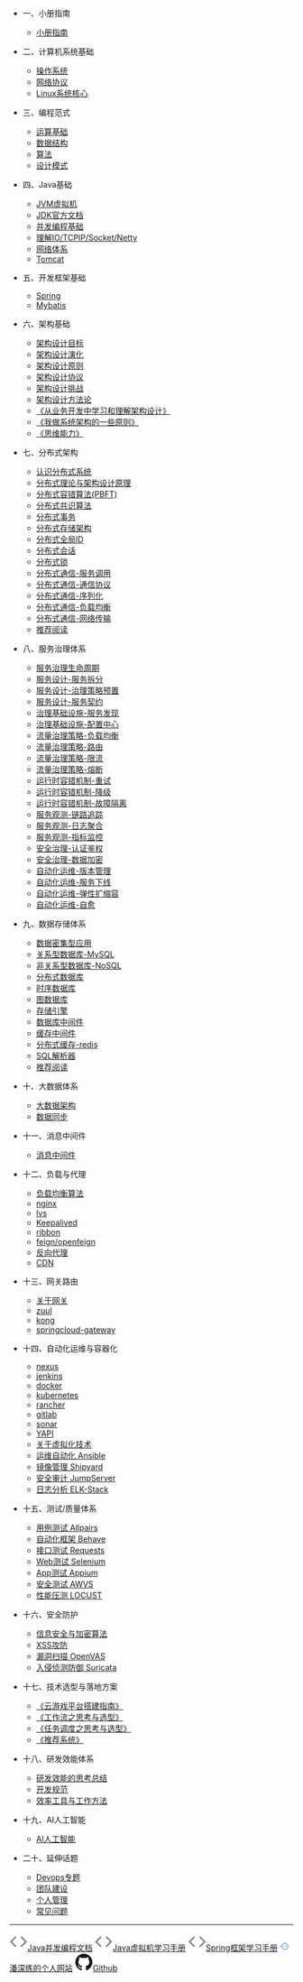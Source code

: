<!-- zh-cn/_sidebar.md -->

* 一、小册指南

  * [小册指南](/zh-cn/README.md)

* 二、计算机系统基础

  * [操作系统](/zh-cn/02-computer.md)
  * [网络协议](/zh-cn/02-tcp-ip-socket.md)
  * [Linux系统核心](/zh-cn/02-qa-linux.md) 

* 三、编程范式

  * [运算基础](/zh-cn/03-operation-base.md)
  * [数据结构](/zh-cn/03-data-structure.md)
  * [算法](/zh-cn/03-algorithms.md)
  * [设计模式](/zh-cn/03-design-patterns.md)

* 四、Java基础

  * [JVM虚拟机](/zh-cn/04-jvm.md)
  * [JDK官方文档](/zh-cn/04-jdk-docs.md)
  * [并发编程基础](/zh-cn/04-concurrent-programming.md)
  * [理解IO/TCPIP/Socket/Netty](/zh-cn/04-io-to-netty.md)
  * [网络体系](/zh-cn/04-network-architecture.md)
  * [Tomcat](/zh-cn/00-404.md)

* 五、开发框架基础
 
  * [Spring](/zh-cn/05-spring.md)
  * [Mybatis](/zh-cn/05-mybatis.md)

* 六、架构基础

  * [架构设计目标](/zh-cn/06-architecture-target.md)
  * [架构设计演化](/zh-cn/06-architecture-evolution.md)
  * [架构设计原则](/zh-cn/00-404.md)
  * [架构设计协议](/zh-cn/00-404.md)
  * [架构设计挑战](/zh-cn/00-404.md)
  * [架构设计方法论](/zh-cn/06-architecture-methodology.md)
  * [《从业务开发中学习和理解架构设计》](/zh-cn/06-learn-and-understand-architecture-design-from-business-development.md)
  * [《我做系统架构的一些原则》](/zh-cn/06-some-principles-for-design-system-architecture.md)
  * [《思维能力》](/zh-cn/21-thinking.md)

* 七、分布式架构

  * [认识分布式系统](/zh-cn/07-distributed-system-about.md)
  * [分布式理论与架构设计原理](/zh-cn/07-distributed-theory-and-architecture-design-principle.md)
  * [分布式容错算法(PBFT)](/zh-cn/07-papper-of-practical-byzantine-fault-tolerance.md)
  * [分布式共识算法](/zh-cn/07-consensus-algorithm.md)
  * [分布式事务](/zh-cn/07-distributed-transaction.md)
  * [分布式存储架构](/zh-cn/07-distributed-storage-architecture.md)
  * [分布式全局ID](/zh-cn/00-404.md)
  * [分布式会话](/zh-cn/00-404.md)
  * [分布式锁](/zh-cn/07-distributed-locking.md) 
  * [分布式通信​-服务调用](/zh-cn/07-service-call-evolution.md)
  * [分布式通信​-通信协议​](/zh-cn/00-404.md)
  * [分布式通信​-序列化](/zh-cn/00-404.md)
  * [分布式通信​-负载均衡](/zh-cn/00-404.md)
  * [分布式通信​-网络传输](/zh-cn/00-404.md)
  * [推荐阅读](/zh-cn/07-book-list.md)

* 八、服务治理体系

  * [服务治理生命周期](/zh-cn/08-service-governance.md)
  * [服务设计-服务拆分​​](/zh-cn/00-404.md)
  * [服务设计-治理策略预置​​](/zh-cn/00-404.md)
  * [服务设计-服务契约​​](/zh-cn/00-404.md)
  * [治理基础设施-服务发现](/zh-cn/08-service-discovery​.md)
  * [治理基础设施-配置中心](/zh-cn/00-404.md) 
  * [流量治理策略​-负载均衡](/zh-cn/00-404.md)
  * [流量治理策略​-路由](/zh-cn/00-404.md)
  * [流量治理策略​-限流](/zh-cn/08-service-rate-limit.md)
  * [流量治理策略​-熔断](/zh-cn/00-404.md) 
  * [​​运行时容错机制​-重试](/zh-cn/00-404.md)
  * [​​运行时容错机制​-降级](/zh-cn/00-404.md)
  * [​​运行时容错机制​-故障隔离](/zh-cn/00-404.md)  
  * [服务观测-链路追踪](/zh-cn/08-distributed-tracing.md)
  * [服务观测-日志聚合](/zh-cn/08-log-management.md)
  * [服务观测-指标监控](/zh-cn/08-distributed-monitoring.md) 
  * [​​安全治理​-认证鉴权](/zh-cn/00-404.md)
  * [​​安全治理​-数据加密](/zh-cn/00-404.md) 
  * [​​自动化运维​-版本管理](/zh-cn/00-404.md)
  * [​​自动化运维​-服务下线​​](/zh-cn/00-404.md)
  * [​​自动化运维​-弹性扩缩容](/zh-cn/00-404.md)
  * [​​自动化运维​-自愈](/zh-cn/00-404.md)  
 
* 九、数据存储体系

  * [数据密集型应用](/zh-cn/09-data-intensive-application.md)
  * [关系型数据库-MySQL](/zh-cn/09-qa-mysql.md)
  * [非关系型数据库-NoSQL](/zh-cn/08-nosql.md)
  * [分布式数据库](/zh-cn/00-404.md)
  * [时序数据库](/zh-cn/00-404.md)
  * [图数据库](/zh-cn/00-404.md)
  * [存储引擎](/zh-cn/00-404.md)
  * [数据库中间件](/zh-cn/00-404.md)
  * [缓存中间件](/zh-cn/09-cache-all.md)
  * [分布式缓存-redis](/zh-cn/09-redis.md)
  * [SQL解析器](/zh-cn/09-sql-parser.md)
  * [推荐阅读](/zh-cn/09-database-about.md)
 
* 十、大数据体系

  * [大数据架构](/zh-cn/10-big-data-arch.md)
  * [数据同步](/zh-cn/00-404.md)

* 十一、消息中间件

  * [消息中间件](/zh-cn/11-mq.md)

* 十二、负载与代理

  * [负载均衡算法](/zh-cn/00-404.md)
  * [nginx](/zh-cn/00-404.md)
  * [lvs](/zh-cn/00-404.md)
  * [Keepalived](/zh-cn/00-404.md)
  * [ribbon](/zh-cn/00-404.md)
  * [feign/openfeign](/zh-cn/00-404.md)
  * [反向代理](/zh-cn/00-404.md)
  * [CDN](/zh-cn/00-404.md) 

* 十三、网关路由

  * [关于网关](/zh-cn/13-gateway-about.md)
  * [zuul](/zh-cn/00-404.md)
  * [kong](/zh-cn/00-404.md)
  * [springcloud-gateway](/zh-cn/00-404.md)

* 十四、自动化运维与容器化

  * [nexus](/zh-cn/00-404.md)
  * [jenkins](/zh-cn/00-404.md)
  * [docker](/zh-cn/00-404.md)
  * [kubernetes](/zh-cn/14-kubernetes-about.md)
  * [rancher](/zh-cn/00-404.md)
  * [gitlab](/zh-cn/00-404.md)
  * [sonar](/zh-cn/00-404.md)
  * [YAPI](/zh-cn/00-404.md)
  * [关于虚拟化技术](/zh-cn/00-404.md)
  * [运维自动化 Ansible](/zh-cn/00-404.md) 
  * [镜像管理 Shipyard](/zh-cn/00-404.md) 
  * [安全审计 JumpServer](/zh-cn/00-404.md) 
  * [日志分析 ELK-Stack](/zh-cn/00-404.md) 

* 十五、测试/质量体系

  * [用例测试 Allpairs](/zh-cn/00-404.md)
  * [自动化框架 Behave](/zh-cn/00-404.md)
  * [接口测试 Requests](/zh-cn/00-404.md)
  * [Web测试 Selenium](/zh-cn/00-404.md)
  * [App测试 Appium](/zh-cn/00-404.md)
  * [安全测试 AWVS](/zh-cn/00-404.md)
  * [性能压测 LOCUST](/zh-cn/00-404.md)

* 十六、安全防护

  * [信息安全与加密算法](/zh-cn/16-info-security-and-encryption-algorithm.md)
  * [XSS攻防](/zh-cn/00-404.md)
  * [漏洞扫描 OpenVAS](/zh-cn/00-404.md)
  * [入侵侦测防御 Suricata](/zh-cn/00-404.md)

* 十七、技术选型与落地方案

  * [《云游戏平台搭建指南》](http://cloudgaming.panshenlian.com/)
  * [《工作流之思考与选型》](/zh-cn/17-work-flow-about.md)
  * [《任务调度之思考与选型》](/zh-cn/17-task-scheduler-about.md)
  * [《推荐系统》](/zh-cn/17-recommend-scheme.md)

* 十八、研发效能体系
 
  * [研发效能的思考总结](/zh-cn/18-thinking-and-summary-of-r-d-efficiency.md)
  * [开发规范](/zh-cn/18-development-standard.md)
  * [效率工具与工作方法](/zh-cn/18-efficiency-tools.md)

* 十九、AI人工智能
 
  * [AI人工智能](/zh-cn/00-404.md)

* 二十、延伸话题

  * [Devops专题](/zh-cn/20-devops.md)
  * [团队建设](/zh-cn/20-team-building.md)
  * [个人管理](/zh-cn/20-personal-building.md)
  * [常见问题](/zh-cn/20-qa.md)

---

<a href="http://concurrent-programming.panshenlian.com/#/zh-cn/" target="_blank" rel="noopener" title="Java并发编程文档"><img src="/_media/code.svg">Java并发编程文档</a>
<a href="http://jvm.panshenlian.com/#/zh-cn/" target="_blank" rel="noopener" title="Java虚拟机学习手册"><img src="/_media/code.svg">Java虚拟机学习手册</a>
<a href="http://spring.panshenlian.com/#/zh-cn/" target="_blank" rel="noopener" title="Spring框架学习手册"><img src="/_media/code.svg">Spring框架学习手册</a>
<a href="https://www.panshenlian.com/" target="_blank" rel="noopener" title="潘深练的个人网站"><img src="/_media/panshenlian.png">潘深练的个人网站</a>
<a href="https://github.com/senlypan/qa-docs" target="_blank" rel="noopener" title="Github"><img src="/_media/github.svg">Github</a>